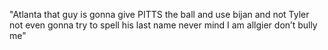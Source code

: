 "Atlanta that guy is gonna give PITTS the ball and use bijan and not Tyler not even gonna try to spell his last name never mind I am allgier don’t bully me"

